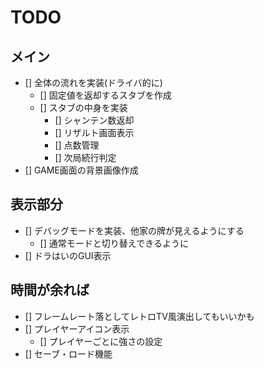 # TODO
## メイン
- [] 全体の流れを実装(ドライバ的に)
    - [] 固定値を返却するスタブを作成
    - [] スタブの中身を実装
        - [] シャンテン数返却
        - [] リザルト画面表示
        - [] 点数管理
        - [] 次局続行判定
- [] GAME画面の背景画像作成

## 表示部分
- [] デバッグモードを実装、他家の牌が見えるようにする
    - [] 通常モードと切り替えできるように
- [] ドラはいのGUI表示

## 時間が余れば
- [] フレームレート落としてレトロTV風演出してもいいかも
- [] プレイヤーアイコン表示
    - [] プレイヤーごとに強さの設定
- [] セーブ・ロード機能